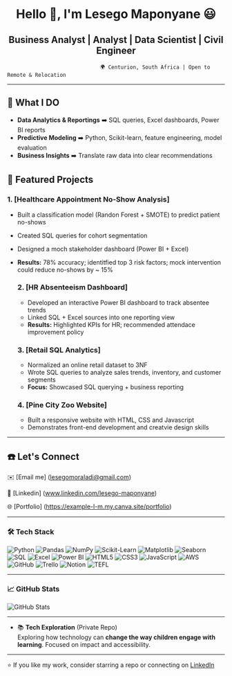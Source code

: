 <h1 align="center">Hello 👋, I'm Lesego Maponyane 😃 </h1>

<h2 align="center">Business Analyst | Analyst | Data Scientist | Civil Engineer </h2>
  
                                  🌍 Centurion, South Africa | Open to Remote & Relocation 
---

 ## 💎  What I DO
 - **Data Analytics & Reportings**  ➡️  SQL queries, Excel dashboards, Power BI reports
 - **Predictive Modeling**  ➡️  Python, Scikit-learn, feature engineering, model evaluation
 - **Business Insights**  ➡️  Translate raw data into clear recommendations
   
  
## 📌 Featured Projects 
### 1. [Healthcare Appointment No-Show Analysis]
- Built a classification model (Randon Forest + SMOTE) to predict patient no-shows
- Created SQL queries for cohort segmentation
- Designed a moch stakeholder dashboard (Power BI + Excel)
- **Results:**  78% accuracy; identitfied top 3 risk factors; mock intervention could reduce no-shows by ~ 15%

  ### 2. [HR Absenteeism Dashboard]
  - Developed an interactive Power BI dashboard to track absentee trends
  - Linked SQL + Excel sources into one reporting view
  - **Results:**  Highlighted KPIs for HR; recommended attendace improvement policy
 
  ### 3. [Retail SQL Analytics]
  - Normalized an online retail dataset to 3NF
  - Wrote SQL queries to analyze sales trends, inventory, and customer segments
  - **Focus:** Showcased SQL querying + business reporting
 
  ### 4. [Pine City Zoo Website]
  - Built a responsive website with HTML, CSS and Javascript
  - Demonstrates front-end development and creatvie design skills

---
    

 

## ☎️ Let's Connect
✉️  [Email me] (lesegomoraladi@gmail.com)

🔗 [Linkedin] (www.linkedin.com/lesego-maponyane)

🌐 [Portfolio] (https://example-l-m.my.canva.site/portfolio)

---

### 🛠️ Tech Stack

![Python](https://img.shields.io/badge/Python-3776AB?style=for-the-badge&logo=python&logoColor=white)
![Pandas](https://img.shields.io/badge/Pandas-150458?style=for-the-badge&logo=pandas&logoColor=white)
![NumPy](https://img.shields.io/badge/NumPy-013243?style=for-the-badge&logo=numpy&logoColor=white)
![Scikit-Learn](https://img.shields.io/badge/Scikit--Learn-F7931E?style=for-the-badge&logo=scikit-learn&logoColor=white)
![Matplotlib](https://img.shields.io/badge/Matplotlib-11557C?style=for-the-badge&logo=plotly&logoColor=white)
![Seaborn](https://img.shields.io/badge/Seaborn-3776AB?style=for-the-badge&logoColor=white)
![SQL](https://img.shields.io/badge/SQL-4479A1?style=for-the-badge&logo=postgresql&logoColor=white)
![Excel](https://img.shields.io/badge/Excel-217346?style=for-the-badge&logo=microsoft-excel&logoColor=white)
![Power BI](https://img.shields.io/badge/Power%20BI-F2C811?style=for-the-badge&logo=powerbi&logoColor=black)
![HTML5](https://img.shields.io/badge/HTML5-E34F26?style=for-the-badge&logo=html5&logoColor=white)
![CSS3](https://img.shields.io/badge/CSS3-1572B6?style=for-the-badge&logo=css3&logoColor=white)
![JavaScript](https://img.shields.io/badge/JavaScript-F7DF1E?style=for-the-badge&logo=javascript&logoColor=black)
![AWS](https://img.shields.io/badge/AWS-232F3E?style=for-the-badge&logo=amazon-aws&logoColor=white)
![GitHub](https://img.shields.io/badge/GitHub-181717?style=for-the-badge&logo=github&logoColor=white)
![Trello](https://img.shields.io/badge/Trello-0052CC?style=for-the-badge&logo=trello&logoColor=white)
![Notion](https://img.shields.io/badge/Notion-000000?style=for-the-badge&logo=notion&logoColor=white)
![TEFL](https://img.shields.io/badge/TEFL-FF6F61?style=for-the-badge&logo=bookstack&logoColor=white)


---

### 📈 GitHub Stats

![GitHub Stats](https://github-readme-stats.vercel.app/api?username=lesego-maponyane&show_icons=true&theme=synthwave&hide=issues&count_private=true)


---


- 📚 **Tech Exploration** (Private Repo)  
  Exploring how technology can **change the way children engage with learning**. Focused on impact and accessibility.
---

⭐ If you like my work, consider starring a repo or connecting on [LinkedIn](https://www.linkedin.com/in/lesego-maponyane)


